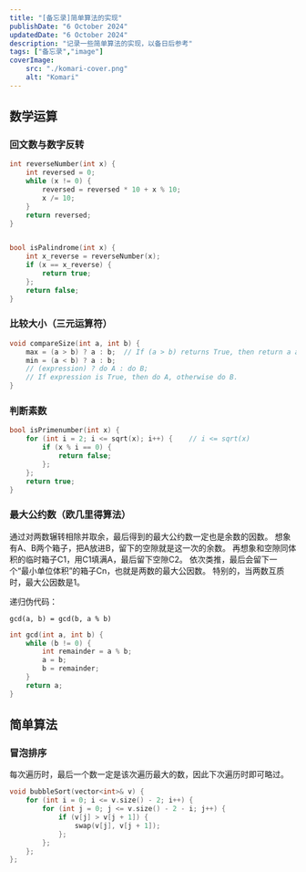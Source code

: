 ```yaml
---
title: "[备忘录]简单算法的实现"
publishDate: "6 October 2024"
updatedDate: "6 October 2024"
description: "记录一些简单算法的实现，以备日后参考"
tags: ["备忘录","image"]
coverImage:
    src: "./komari-cover.png"
    alt: "Komari"
---
```


## 数学运算

### 回文数与数字反转

``` c++ title = "palindrome number"
int reverseNumber(int x) {
    int reversed = 0;
    while (x != 0) {
        reversed = reversed * 10 + x % 10;
        x /= 10;
    }
    return reversed;
}


bool isPalindrome(int x) {
    int x_reverse = reverseNumber(x);
    if (x == x_reverse) {
        return true;
    };
    return false;
}
```

### 比较大小（三元运算符）

``` c++ title = "compare size"
void compareSize(int a, int b) {
    max = (a > b) ? a : b;  // If (a > b) returns True, then return a as value.
    min = (a < b) ? a : b;
    // (expression) ? do A : do B;
    // If expression is True, then do A, otherwise do B.
}

```

### 判断素数

``` c++ title = "isPrimenumber"
bool isPrimenumber(int x) {
    for (int i = 2; i <= sqrt(x); i++) {    // i <= sqrt(x)
        if (x % i == 0) {
            return false;
        };
    };
    return true;
}
```

### 最大公约数（欧几里得算法）

通过对两数辗转相除并取余，最后得到的最大公约数一定也是余数的因数。
想象有A、B两个箱子，把A放进B，留下的空隙就是这一次的余数。
再想象和空隙同体积的临时箱子C1，用C1填满A，最后留下空隙C2。
依次类推，最后会留下一个“最小单位体积”的箱子Cn，也就是两数的最大公因数。
特别的，当两数互质时，最大公因数是1。

递归伪代码：

```text "Greatest Common Divisor"
gcd(a, b) = gcd(b, a % b)
```

```c++ title = "Greatest Common Divisor"
int gcd(int a, int b) {
    while (b != 0) {
        int remainder = a % b;
        a = b;
        b = remainder;
    }
    return a;
}
```

## 简单算法

### 冒泡排序

每次遍历时，最后一个数一定是该次遍历最大的数，因此下次遍历时即可略过。

```c++ title = "bubble sort"
void bubbleSort(vector<int>& v) {
    for (int i = 0; i <= v.size() - 2; i++) {
        for (int j = 0; j <= v.size() - 2 - i; j++) {
            if (v[j] > v[j + 1]) {
                swap(v[j], v[j + 1]);
            };
        };
    };
};

```
